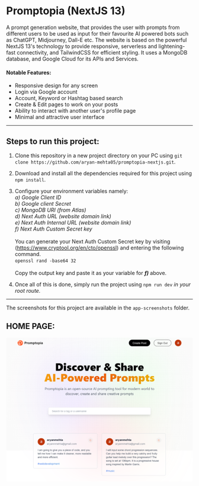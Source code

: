 # Promptopia (NextJS 13)

A prompt generation website, that provides the user with prompts from different users to be used as input for their favourite AI powered bots such as ChatGPT, Midjourney, Dall-E etc. The website is based on the powerful NextJS 13's technology to provide responsive, serverless and lightening-fast connectivity, and TailwindCSS for efficient styling. It uses a MongoDB database, and Google Cloud for its APIs and Services.

#### Notable Features:

- Responsive design for any screen
- Login via Google account
- Account, Keyword or Hashtag based search
- Create & Edit pages to work on your posts
- Ability to interact with another user's profile page
- Minimal and attractive user interface

---

## Steps to run this project:

1. Clone this repository in a new project directory on your PC using `git clone https://github.com/aryan-mehta05/promptopia-nextjs.git`.
2. Download and install all the dependencies required for this project using `npm install`.
3. Configure your environment variables namely:<br>
   _a) Google Client ID_<br>
   _b) Google client Secret_<br>
   _c) MongoDB URI (from Atlas)_<br>
   _d) Next Auth URL (website domain link)_<br>
   _e) Next Auth Internal URL (website domain link)_<br>
   _f) Next Auth Custom Secret key_<br><br>
   You can generate your Next Auth Custom Secret key by visiting (https://www.cryptool.org/en/cto/openssl) and entering the following command.<br>
   `openssl rand -base64 32`<br><br>
   Copy the output key and paste it as your variable for **_f)_** above.

4. Once all of this is done, simply run the project using `npm run dev` _in your root route._

---

The screenshots for this project are available in the `app-screenshots` folder.

## HOME PAGE:
![Promptopia Home Page](app-screenshots/promptopia-home-page.png)
